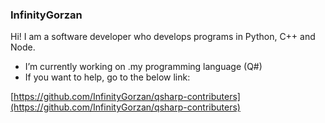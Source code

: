 ### InfinityGorzan
Hi! I am a software developer who develops programs in Python, C++ and Node.

- I’m currently working on .my programming language (Q#)
- If you want to help, go to the below link: 

[https://github.com/InfinityGorzan/qsharp-contributers](https://github.com/InfinityGorzan/qsharp-contributers)
